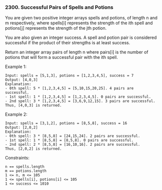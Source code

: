 ### 2300. Successful Pairs of Spells and Potions

You are given two positive integer arrays spells and potions, of length n and m respectively, where spells[i] represents the strength of the ith spell and potions[j] represents the strength of the jth potion.

You are also given an integer success. A spell and potion pair is considered successful if the product of their strengths is at least success.

Return an integer array pairs of length n where pairs[i] is the number of potions that will form a successful pair with the ith spell.



Example 1:

    Input: spells = [5,1,3], potions = [1,2,3,4,5], success = 7
    Output: [4,0,3]
    Explanation:
    - 0th spell: 5 * [1,2,3,4,5] = [5,10,15,20,25]. 4 pairs are successful.
    - 1st spell: 1 * [1,2,3,4,5] = [1,2,3,4,5]. 0 pairs are successful.
    - 2nd spell: 3 * [1,2,3,4,5] = [3,6,9,12,15]. 3 pairs are successful.
    Thus, [4,0,3] is returned.

Example 2:

    Input: spells = [3,1,2], potions = [8,5,8], success = 16
    Output: [2,0,2]
    Explanation:
    - 0th spell: 3 * [8,5,8] = [24,15,24]. 2 pairs are successful.
    - 1st spell: 1 * [8,5,8] = [8,5,8]. 0 pairs are successful.
    - 2nd spell: 2 * [8,5,8] = [16,10,16]. 2 pairs are successful.
    Thus, [2,0,2] is returned.



Constraints:

    n == spells.length
    m == potions.length
    1 <= n, m <= 105
    1 <= spells[i], potions[i] <= 105
    1 <= success <= 1010

